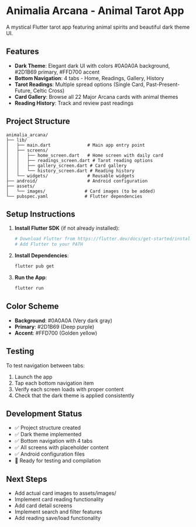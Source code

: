 # Animalia Arcana - Animal Tarot App

A mystical Flutter tarot app featuring animal spirits and beautiful dark theme UI.

## Features

- **Dark Theme**: Elegant dark UI with colors #0A0A0A background, #2D1B69 primary, #FFD700 accent
- **Bottom Navigation**: 4 tabs - Home, Readings, Gallery, History
- **Tarot Readings**: Multiple spread options (Single Card, Past-Present-Future, Celtic Cross)
- **Card Gallery**: Browse all 22 Major Arcana cards with animal themes
- **Reading History**: Track and review past readings

## Project Structure

```
animalia_arcana/
├── lib/
│   ├── main.dart              # Main app entry point
│   ├── screens/
│   │   ├── home_screen.dart   # Home screen with daily card
│   │   ├── readings_screen.dart # Tarot reading options
│   │   ├── gallery_screen.dart # Card gallery
│   │   └── history_screen.dart # Reading history
│   └── widgets/               # Reusable widgets
├── android/                   # Android configuration
├── assets/
│   └── images/               # Card images (to be added)
└── pubspec.yaml              # Flutter dependencies
```

## Setup Instructions

1. **Install Flutter SDK** (if not already installed):
   ```bash
   # Download Flutter from https://flutter.dev/docs/get-started/install
   # Add Flutter to your PATH
   ```

2. **Install Dependencies**:
   ```bash
   flutter pub get
   ```

3. **Run the App**:
   ```bash
   flutter run
   ```

## Color Scheme

- **Background**: #0A0A0A (Very dark gray)
- **Primary**: #2D1B69 (Deep purple)
- **Accent**: #FFD700 (Golden yellow)

## Testing

To test navigation between tabs:
1. Launch the app
2. Tap each bottom navigation item
3. Verify each screen loads with proper content
4. Check that the dark theme is applied consistently

## Development Status

- ✅ Project structure created
- ✅ Dark theme implemented
- ✅ Bottom navigation with 4 tabs
- ✅ All screens with placeholder content
- ✅ Android configuration files
- 🔄 Ready for testing and compilation

## Next Steps

- Add actual card images to assets/images/
- Implement card reading functionality
- Add card detail screens
- Implement search and filter features
- Add reading save/load functionality 